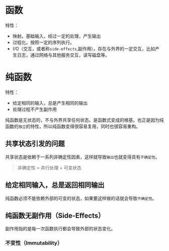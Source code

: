 # 函数
特性：
- 映射。基础输入，经过一定的处理，产生输出
- 过程化。按照一定的序列执行。
- I/O（交互，或者称`side-effects`,副作用）。存在与外界的一定交互，比如产生日志，通过网络与其他服务交互，读写磁盘等。

# 纯函数
特性：
- 给定相同的输入，总是产生相同的输出
- 处理过程不产生副作用


纯函数是无状态的，不与外界共享任何状态。是函数式变成的根基。也正是因为纯函数的`独立`的特性，所以纯函数变得很容易复用，同时也很容易重构。

## 共享状态引发的问题

共享状态是依赖于一系列非确定性因素，这样就导致`输出`也就变得具有`不确定性`。

> 非确定性 = 并行处理 + 可变状态

## 给定相同输入，总是返回相同输出

纯函数必须不能依赖外部的可变的状态，如果要这样做的话就会导致`不确定性`。

## 纯函数无副作用（Side-Effects）

副作用指的是每一次函数执行都会导致外部的状态变化。

### 不变性（Immutability）

